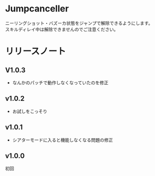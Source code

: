 # Jumpcanceller
ニーリングショット・バズーカ状態をジャンプで解除できるようにします。  
スキルディレイ中は解除できませんのでご注意ください。

# リリースノート
## V1.0.3
* なんかのパッチで動作しなくなっていたのを修正

## v1.0.2
* お試しをこっそり

## v1.0.1
* シアターモードに入ると機能しなくなる問題の修正

## v1.0.0
初回
